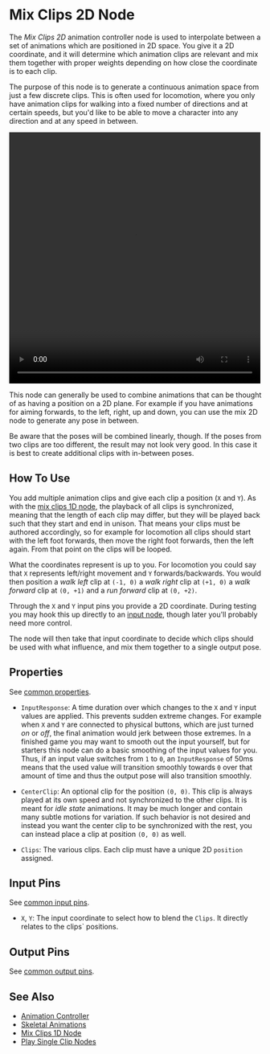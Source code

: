 # Mix Clips 2D Node

The *Mix Clips 2D* animation controller node is used to interpolate between a set of animations which are positioned in 2D space. You give it a 2D coordinate, and it will determine which animation clips are relevant and mix them together with proper weights depending on how close the coordinate is to each clip.

The purpose of this node is to generate a continuous animation space from just a few discrete clips. This is often used for locomotion, where you only have animation clips for walking into a fixed number of directions and at certain speeds, but you'd like to be able to move a character into any direction and at any speed in between.  

<video src="../../media/anim-mix2d.webm" width="500" height="500" autoplay loop></video>

This node can generally be used to combine animations that can be thought of as having a position on a 2D plane. For example if you have animations for aiming forwards, to the left, right, up and down, you can use the mix 2D node to generate any pose in between.

Be aware that the poses will be combined linearly, though. If the poses from two clips are too different, the result may not look very good. In this case it is best to create additional clips with in-between poses.

## How To Use

You add multiple animation clips and give each clip a position (`X` and `Y`). As with the [mix clips 1D node](anim-nodes-mix1d.md), the playback of all clips is synchronized, meaning that the length of each clip may differ, but they will be played back such that they start and end in unison. That means your clips must be authored accordingly, so for example for locomotion all clips should start with the left foot forwards, then move the right foot forwards, then the left again. From that point on the clips will be looped.

What the coordinates represent is up to you. For locomotion you could say that `X` represents left/right movement and `Y` forwards/backwards. You would then position a *walk left* clip at `(-1, 0)` a *walk right* clip at `(+1, 0)` a *walk forward* clip at `(0, +1)` and a *run forward* clip at `(0, +2)`.

Through the `X` and `Y` input pins you provide a 2D coordinate. During testing you may hook this up directly to an [input node](anim-nodes-input.md), though later you'll probably need more control.

The node will then take that input coordinate to decide which clips should be used with what influence, and mix them together to a single output pose.

## Properties

See [common properties](anim-nodes-playclip.md#common-properties).

* `InputResponse`: A time duration over which changes to the `X` and `Y` input values are applied. This prevents sudden extreme changes. For example when `X` and `Y` are connected to physical buttons, which are just turned *on* or *off*, the final animation would jerk between those extremes. In a finished game you may want to smooth out the input yourself, but for starters this node can do a basic smoothing of the input values for you. Thus, if an input value switches from `1` to `0`, an `InputResponse` of 50ms means that the used value will transition smoothly towards `0` over that amount of time and thus the output pose will also transition smoothly.  

* `CenterClip`: An optional clip for the position `(0, 0)`. This clip is always played at its own speed and not synchronized to the other clips. It is meant for *idle state* animations. It may be much longer and contain many subtle motions for variation. If such behavior is not desired and instead you want the center clip to be synchronized with the rest, you can instead place a clip at position `(0, 0)` as well.

* `Clips`: The various clips. Each clip must have a unique 2D `position` assigned.

## Input Pins

See [common input pins](anim-nodes-playclip.md#common-input-pins).

* `X`, `Y`: The input coordinate to select how to blend the `Clips`. It directly relates to the clips` positions.

## Output Pins

See [common output pins](anim-nodes-playclip.md#common-output-pins).
  
## See Also


* [Animation Controller](animation-controller-overview.md)
* [Skeletal Animations](../skeletal-animation-overview.md)
* [Mix Clips 1D Node](anim-nodes-mix1d.md)
* [Play Single Clip Nodes](anim-nodes-playclip.md)
